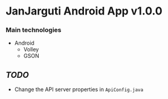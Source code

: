 # JanJarguti Android App v1.0.0

### Main technologies
* Android
    - Volley
    - GSON

## *TODO*
- Change the API server properties in ```ApiConfig.java```